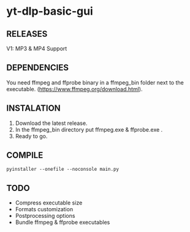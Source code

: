 # yt-dlp-basic-gui
## RELEASES
V1: MP3 & MP4 Support

## DEPENDENCIES
You need ffmpeg and ffprobe binary in a ffmpeg_bin folder next to the executable. (https://www.ffmpeg.org/download.html).

## INSTALATION
1. Download the latest release.
2. In the ffmpeg_bin directory put ffmpeg.exe & ffprobe.exe .
3. Ready to go.

## COMPILE

```
pyinstaller --onefile --noconsole main.py
```

## TODO
- Compress executable size
- Formats customization
- Postprocessing options
- Bundle ffmpeg & ffprobe executables


